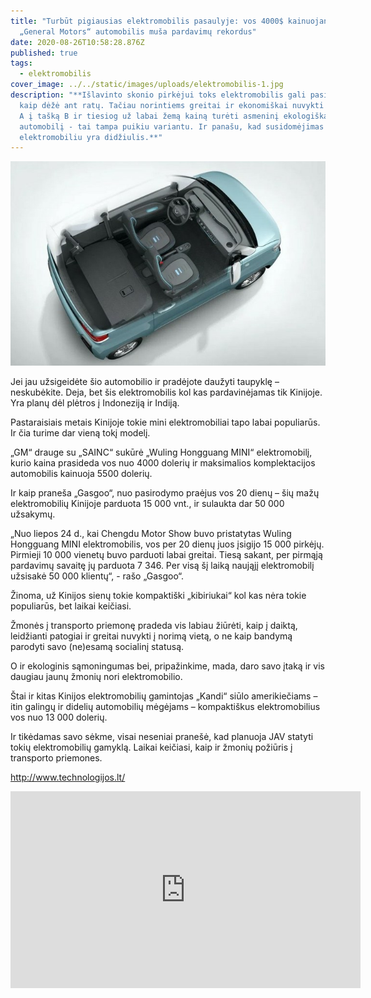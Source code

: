 ```yaml
---
title: "Turbūt pigiausias elektromobilis pasaulyje: vos 4000$ kainuojantis
  „General Motors“ automobilis muša pardavimų rekordus"
date: 2020-08-26T10:58:28.876Z
published: true
tags:
  - elektromobilis
cover_image: ../../static/images/uploads/elektromobilis-1.jpg
description: "**Išlavinto skonio pirkėjui toks elektromobilis gali pasirodyti,
  kaip dėžė ant ratų. Tačiau norintiems greitai ir ekonomiškai nuvykti iš taško
  A į tašką B ir tiesiog už labai žemą kainą turėti asmeninį ekologišką
  automobilį - tai tampa puikiu variantu. Ir panašu, kad susidomėjimas šiuo
  elektromobiliu yra didžiulis.**"
---
```

![elektromobilis Wuling Hongguang MINI](../../static/images/uploads/elektromobilis-2.jpg "elektromobilis")

Jei jau užsigeidėte šio automobilio ir pradėjote daužyti taupyklę – neskubėkite. Deja, bet šis elektromobilis kol kas pardavinėjamas tik Kinijoje. Yra planų dėl plėtros į Indoneziją ir Indiją.

Pastaraisiais metais Kinijoje tokie mini elektromobiliai tapo labai populiarūs. Ir čia turime dar vieną tokį modelį.

„GM“ drauge su „SAINC“ sukūrė „Wuling Hongguang MINI“ elektromobilį, kurio kaina prasideda vos nuo 4000 dolerių ir maksimalios komplektacijos automobilis kainuoja 5500 dolerių.

Ir kaip praneša „Gasgoo“, nuo pasirodymo praėjus vos 20 dienų – šių mažų elektromobilių Kinijoje parduota 15 000 vnt., ir sulaukta dar 50 000 užsakymų.

„Nuo liepos 24 d., kai Chengdu Motor Show buvo pristatytas Wuling Hongguang MINI elektromobilis, vos per 20 dienų juos įsigijo 15 000 pirkėjų. Pirmieji 10 000 vienetų buvo parduoti labai greitai. Tiesą sakant, per pirmąją pardavimų savaitę jų parduota 7 346. Per visą šį laiką naująjį elektromobilį užsisakė 50 000 klientų“, - rašo „Gasgoo“.

Žinoma, už Kinijos sienų tokie kompaktiški „kibiriukai“ kol kas nėra tokie populiarūs, bet laikai keičiasi.

Žmonės į transporto priemonę pradeda vis labiau žiūrėti, kaip į daiktą, leidžianti patogiai ir greitai nuvykti į norimą vietą, o ne kaip bandymą parodyti savo (ne)esamą socialinį statusą.

O ir ekologinis sąmoningumas bei, pripažinkime, mada, daro savo įtaką ir vis daugiau jaunų žmonių nori elektromobilio.

Štai ir kitas Kinijos elektromobilių gamintojas „Kandi“ siūlo amerikiečiams – itin galingų ir didelių automobilių mėgėjams – kompaktiškus elektromobilius vos nuo 13 000 dolerių.

Ir tikėdamas savo sėkme, visai neseniai pranešė, kad planuoja JAV statyti tokių elektromobilių gamyklą. Laikai keičiasi, kaip ir žmonių požiūris į transporto priemones.

<http://www.technologijos.lt/>

<iframe width="560" height="315" src="https://www.youtube.com/embed/Cdi2dBOqBUY" frameborder="0" allow="accelerometer; autoplay; encrypted-media; gyroscope; picture-in-picture" allowfullscreen></iframe>